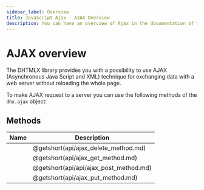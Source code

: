 ```yaml
---
sidebar_label: Overview
title: JavaScript Ajax - AJAX Overview 
description: You can have an overview of Ajax in the documentation of the DHTMLX JavaScript UI library. Browse developer guides and API reference, try out code examples and live demos, and download a free 30-day evaluation version of DHTMLX Suite.
---
```


# AJAX overview

The DHTMLX library provides you with a possibility to use AJAX (Asynchronous Java Script and XML) technique for exchanging data with a web server without reloading the whole page.

To make AJAX request to a server you can use the following methods of the `dhx.ajax` object:

## Methods

| Name                          | Description                            |
| ----------------------------- | -------------------------------------- |
| [](api/ajax_delete_method.md) | @getshort(api/ajax_delete_method.md)   |
| [](api/ajax_get_method.md)    | @getshort(api/ajax_get_method.md)      |
| [](api/ajax_post_method.md)   | @getshort(api/api/ajax_post_method.md) |
| [](api/ajax_put_method.md)    | @getshort(api/ajax_put_method.md)      |

